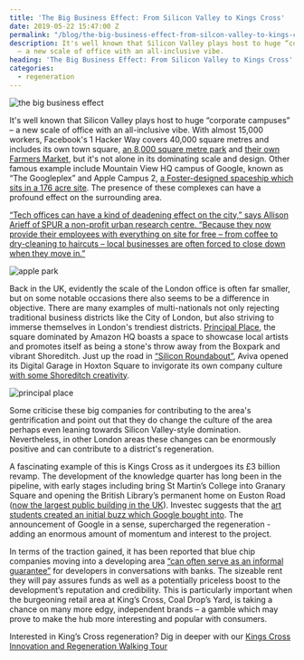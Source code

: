 ```yaml
---
title: 'The Big Business Effect: From Silicon Valley to Kings Cross'
date: 2019-05-22 15:47:00 Z
permalink: "/blog/the-big-business-effect-from-silcon-valley-to-kings-cross/"
description: It's well known that Silicon Valley plays host to huge “corporate campuses”
  – a new scale of office with an all-inclusive vibe.
heading: 'The Big Business Effect: From Silicon Valley to Kings Cross'
categories:
  - regeneration
---
```


![the big business effect](/uploads/the%20big%20business%20effect%20title.jpg)

It's well known that Silicon Valley plays host to huge “corporate campuses” – a new scale of office with an all-inclusive vibe. With almost 15,000 workers, Facebook's 1 Hacker Way covers 40,000 square metres and includes its own town square, [an 8,000 square metre park](https://www.dezeen.com/2018/09/05/mpk21-frank-gehry-facebook-silicon-valley-headquarters-menlo-park-california-architecture/) and [their own Farmers Market](https://www.dezeen.com/2018/09/05/mpk21-frank-gehry-facebook-silicon-valley-headquarters-menlo-park-california-architecture/), but it's not alone in its dominating scale and design. Other famous example include Mountain View HQ campus of Google, known as “The Googleplex” and Apple Campus 2, [a Foster-designed spaceship which sits in a 176 acre site](https://www.theguardian.com/artanddesign/2013/nov/15/norman-foster-apple-hq-mothership-spaceship-architecture). The presence of these complexes can have a profound effect on the surrounding area.



[“Tech offices can have a kind of deadening effect on the city,” says Allison Arieff of SPUR a non-profit urban research centre. “Because they now provide their employees with everything on site for free – from coffee to dry-cleaning to haircuts – local businesses are often forced to close down when they move in.”](https://www.theguardian.com/artanddesign/2016/may/22/nap-pods-and-rooftop-parks-how-silicon-valley-is-reinventing-the-office)

![apple park](/uploads/apple-park.jpg)





Back in the UK, evidently the scale of the London office is often far smaller, but on some notable occasions there also seems to be a difference in objective. There are many examples of multi-nationals not only rejecting traditional business districts like the City of London, but also striving to immerse themselves in London's trendiest districts. [Principal Place](https://www.principalplace.co.uk/), the square dominated by Amazon HQ boasts a space to showcase local artists and promotes itself as being a stone's throw away from the Boxpark and vibrant Shoreditch. Just up the road in [“Silicon Roundabout”](https://www.insiderlondon.com/london/educational-tours/silicon-roundabout-and-tech-city-tour/), Aviva opened its Digital Garage in Hoxton Square to invigorate its own company culture [with some Shoreditch creativity](https://www.hackneygazette.co.uk/news/heritage/the-men-in-suits-want-a-bit-of-the-hipster-pie-insurance-firm-aviva-under-fire-for-hoxton-square-expansion-plans-1-4865631).

![principal place](/uploads/principal%20place.jpg)



Some criticise these big companies for contributing to the area's gentrification and point out that they do change the culture of the area perhaps even leaning towards Silicon Valley-style domination.  Nevertheless, in other London areas these changes can be enormously positive and can contribute to a district's regeneration.



A fascinating example of this is Kings Cross as it undergoes its £3 billion revamp. The development of the knowledge quarter has long been in the pipeline, with early stages including bring St Martin’s College into Granary Square and opening the British Library’s permanent home on Euston Road ([now the largest public building in the UK](https://www.bl.uk/press-releases/2015/july/british-library-receives-highest-listed-building-status)). Investec suggests that the [art students created an initial buzz which Google bought into](https://thestand.investec.co.uk/regeneration-game-apple-facebook-londons-new-business-neighbourhoods/#). The announcement of Google in a sense, supercharged the regeneration - adding an enormous amount of momentum and interest to the project.



In terms of the traction gained, it has been reported that blue chip companies moving into a developing area [“can often serve as an informal guarantee”](https://www.standard.co.uk/business/focus-battersea-v-kings-cross-developers-tussle-to-create-london-s-next-commercial-hotspot-a4015516.html) for developers in conversations with banks. The sizeable rent they will pay assures funds as well as a potentially priceless boost to the development’s reputation and credibility. This is particularly important when the burgeoning retail area at King’s Cross, Coal Drop’s Yard, is taking a chance on many more edgy, independent brands – a gamble which may prove to make the hub more interesting and popular with consumers.  





Interested in King’s Cross regeneration? Dig in deeper with our [Kings Cross Innovation and Regeneration Walking Tour](https://www.insiderlondon.com/london/educational-tours/kings-cross-regeneration/#kings-cross-innovation-and-regeneration)
